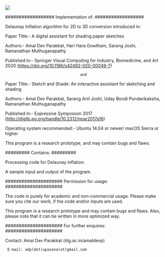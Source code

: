<img src="./samples.jpg">

################## Implementation of: ##################

Delaunay Inflation algorithm for 2D to 3D conversion introduced in:


Paper Title:- A digital assistant for shading paper sketches

Authors:- Amal Dev Parakkat, Hari Hara Gowtham, Sarang Joshi, Ramanathan Muthuganapathy

Published in:- Springer Visual Computing for Industry, Biomedicine, and Art 2020 (https://doi.org/10.1186/s42492-020-00049-7)

                                      and 

Paper Title:- Sketch and Shade: An interactive assistant for sketching and shading

Authors:- Amal Dev Parakkat, Sarang Anil Joshi, Uday Bondi Pundarikaksha, Ramanathan Muthuganapathy

Published in:- Expressive Symposium 2017 (http://diglib.eg.org/handle/10.2312/npar2017a16)



Operating system recommended:- Ubuntu 14.04 or newer/ macOS Sierra or higher

This program is a research prototype, and may contain bugs and flaws.

######### Contains: #########

Processing code for Delaunay inflation.

A sample input and output of the program.

##################### Permission for usage: #####################

The code is purely for academic and non-commercial usage. Please make sure you cite our work, if the code and/or inputs are used.

This program is a research prototype and may contain bugs and flaws. Also, please note that it can be written in more optimized way.

##################### For further enquires: #####################

Contact: Amal Dev Parakkat (iitg.ac.in/amaldevp)

     E-mail: adp(dot)upasana(at)gmail.com
